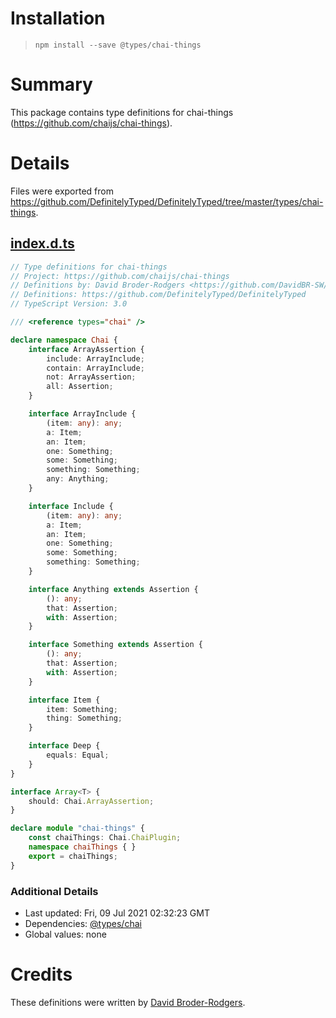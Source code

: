 # Installation
> `npm install --save @types/chai-things`

# Summary
This package contains type definitions for chai-things (https://github.com/chaijs/chai-things).

# Details
Files were exported from https://github.com/DefinitelyTyped/DefinitelyTyped/tree/master/types/chai-things.
## [index.d.ts](https://github.com/DefinitelyTyped/DefinitelyTyped/tree/master/types/chai-things/index.d.ts)
````ts
// Type definitions for chai-things
// Project: https://github.com/chaijs/chai-things
// Definitions by: David Broder-Rodgers <https://github.com/DavidBR-SW/>
// Definitions: https://github.com/DefinitelyTyped/DefinitelyTyped
// TypeScript Version: 3.0

/// <reference types="chai" />

declare namespace Chai {
    interface ArrayAssertion {
        include: ArrayInclude;
        contain: ArrayInclude;
        not: ArrayAssertion;
        all: Assertion;
    }

    interface ArrayInclude {
        (item: any): any;
        a: Item;
        an: Item;
        one: Something;
        some: Something;
        something: Something;
        any: Anything;
    }

    interface Include {
        (item: any): any;
        a: Item;
        an: Item;
        one: Something;
        some: Something;
        something: Something;
    }

    interface Anything extends Assertion {
        (): any;
        that: Assertion;
        with: Assertion;
    }

    interface Something extends Assertion {
        (): any;
        that: Assertion;
        with: Assertion;
    }

    interface Item {
        item: Something;
        thing: Something;
    }

    interface Deep {
        equals: Equal;
    }
}

interface Array<T> {
    should: Chai.ArrayAssertion;
}

declare module "chai-things" {
    const chaiThings: Chai.ChaiPlugin;
    namespace chaiThings { }
    export = chaiThings;
}

````

### Additional Details
 * Last updated: Fri, 09 Jul 2021 02:32:23 GMT
 * Dependencies: [@types/chai](https://npmjs.com/package/@types/chai)
 * Global values: none

# Credits
These definitions were written by [David Broder-Rodgers](https://github.com/DavidBR-SW).
